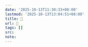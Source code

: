 ```yaml
---
date: '2025-10-13T11:30:33+08:00'
lastmod: '2025-10-13T13:04:51+08:00'
title: 󰦑
url: 󰦑
tags: []
src:
note:
---
```

